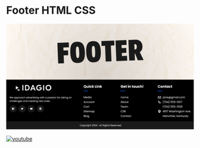 # Footer HTML CSS

![Logo](https://raw.githubusercontent.com/codzsword/Footer-HTML-CSS/main/Footer%20For%20Every%20Website.png)

[![youtube](https://img.shields.io/badge/YouTube-red?style=for-the-badge&logo=youtube&logoColor=white)](https://youtu.be/pyeW182-gZs)
